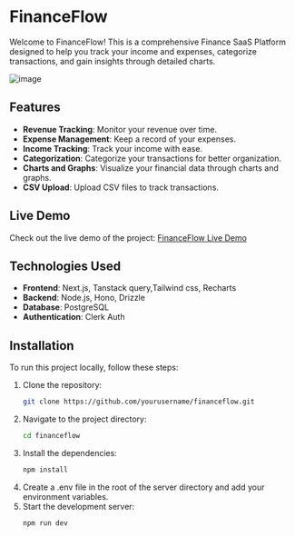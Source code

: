 
# FinanceFlow

Welcome to FinanceFlow! This is a comprehensive Finance SaaS Platform designed to help you track your income and expenses, categorize transactions, and gain insights through detailed charts. 

![image](https://github.com/harrykamboj1/FinanceFlow/assets/49549662/b86d1576-5911-4655-93bd-9d08a6dfd505)

## Features

- **Revenue Tracking**: Monitor your revenue over time.
- **Expense Management**: Keep a record of your expenses.
- **Income Tracking**: Track your income with ease.
- **Categorization**: Categorize your transactions for better organization.
- **Charts and Graphs**: Visualize your financial data through charts and graphs.
- **CSV Upload**: Upload CSV files to track transactions.

## Live Demo

Check out the live demo of the project: [FinanceFlow Live Demo](finance-flow-lovat.vercel.app)

## Technologies Used

- **Frontend**: Next.js, Tanstack query,Tailwind css, Recharts
- **Backend**: Node.js, Hono, Drizzle
- **Database**: PostgreSQL
- **Authentication**: Clerk Auth

## Installation

To run this project locally, follow these steps:

1. Clone the repository:
   ```bash
   git clone https://github.com/yourusername/financeflow.git
2. Navigate to the project directory:
   ```bash
   cd financeflow
3. Install the dependencies:
   ```bash
   npm install
4. Create a .env file in the root of the server directory and add your environment variables.
5. Start the development server:
   ```bash
   npm run dev

